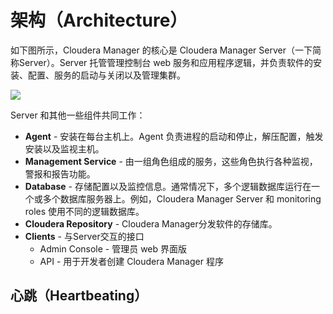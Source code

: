 # 架构（Architecture）

如下图所示，Cloudera Manager 的核心是 Cloudera Manager Server（一下简称Server）。Server 托管管理控制台 web 服务和应用程序逻辑，并负责软件的安装、配置、服务的启动与关闭以及管理集群。

![][1]

Server 和其他一些组件共同工作：
* **Agent** - 安装在每台主机上。Agent 负责进程的启动和停止，解压配置，触发安装以及监视主机。
* **Management Service** - 由一组角色组成的服务，这些角色执行各种监视，警报和报告功能。
* **Database** - 存储配置以及监控信息。通常情况下，多个逻辑数据库运行在一个或多个数据库服务器上。例如，Cloudera Manager Server 和 monitoring roles 使用不同的逻辑数据库。
* **Cloudera Repository** - Cloudera Manager分发软件的存储库。
* **Clients** - 与Server交互的接口
  * Admin Console - 管理员 web 界面版
  * API - 用于开发者创建 Cloudera Manager 程序

## 心跳（Heartbeating）




[1]: https://www.cloudera.com/documentation/enterprise/5-7-x/images/xcm_arch.png.pagespeed.ic.8Cx5_5Dr3T.webp